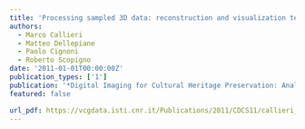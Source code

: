 ```yaml
---
title: 'Processing sampled 3D data: reconstruction and visualization technologies'
authors:
  - Marco Callieri
  - Matteo Dellepiane
  - Paolo Cignoni
  - Roberto Scopigno
date: '2011-01-01T00:00:00Z'
publication_types: ['1']
publication: '*Digital Imaging for Cultural Heritage Preservation: Analysis, Restoration and Reconstruction of Ancient Artworks*'
featured: false

url_pdf: https://vcgdata.isti.cnr.it/Publications/2011/CDCS11/callieri_main_finale.pdf
---
```

